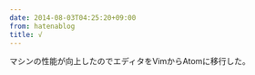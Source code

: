 ```yaml
---
date: 2014-08-03T04:25:20+09:00
from: hatenablog
title: √
---
```


<p>マシンの性能が向上したのでエディタをVimからAtomに移行した。</p>

